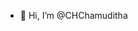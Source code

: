 - 👋 Hi, I’m @CHChamuditha

<!---
CHChamuditha/CHChamuditha is a ✨ special ✨ repository because its `README.md` (this file) appears on your GitHub profile.
You can click the Preview link to take a look at your changes.
--->
